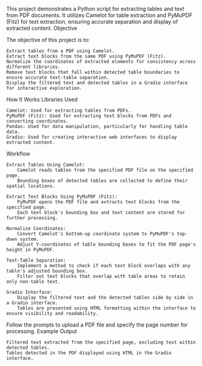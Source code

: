 This project demonstrates a Python script for extracting tables and text from PDF documents. It utilizes Camelot for table extraction and PyMuPDF (Fitz) for text extraction, ensuring accurate separation and display of extracted content.
Objective

The objective of this project is to:

    Extract tables from a PDF using Camelot.
    Extract text blocks from the same PDF using PyMuPDF (Fitz).
    Normalize the coordinates of extracted elements for consistency across different libraries.
    Remove text blocks that fall within detected table boundaries to ensure accurate text-table separation.
    Display the filtered text and detected tables in a Gradio interface for interactive exploration.

How It Works
Libraries Used

    Camelot: Used for extracting tables from PDFs.
    PyMuPDF (Fitz): Used for extracting text blocks from PDFs and converting coordinates.
    Pandas: Used for data manipulation, particularly for handling table data.
    Gradio: Used for creating interactive web interfaces to display extracted content.

Workflow

    Extract Tables Using Camelot:
        Camelot reads tables from the specified PDF file on the specified page.
        Bounding boxes of detected tables are collected to define their spatial locations.

    Extract Text Blocks Using PyMuPDF (Fitz):
        PyMuPDF opens the PDF file and extracts text blocks from the specified page.
        Each text block's bounding box and text content are stored for further processing.

    Normalize Coordinates:
        Convert Camelot's bottom-up coordinate system to PyMuPDF's top-down system.
        Adjust Y-coordinates of table bounding boxes to fit the PDF page's height in PyMuPDF.

    Text-Table Separation:
        Implement a method to check if each text block overlaps with any table's adjusted bounding box.
        Filter out text blocks that overlap with table areas to retain only non-table text.

    Gradio Interface:
        Display the filtered text and the detected tables side by side in a Gradio interface.
        Tables are presented using HTML formatting within the interface to ensure visibility and readability.




Follow the prompts to upload a PDF file and specify the page number for processing.
Example Output

    Filtered text extracted from the specified page, excluding text within detected tables.
    Tables detected in the PDF displayed using HTML in the Gradio interface.









